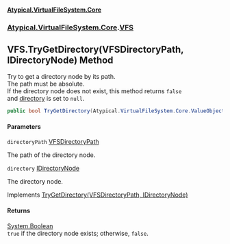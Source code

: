 #### [Atypical.VirtualFileSystem.Core](Atypical.VirtualFileSystem.Core.md 'Atypical.VirtualFileSystem.Core')
### [Atypical.VirtualFileSystem.Core](Atypical.VirtualFileSystem.Core.md 'Atypical.VirtualFileSystem.Core').[VFS](Atypical.VirtualFileSystem.Core.VFS.md 'Atypical.VirtualFileSystem.Core.VFS')

## VFS.TryGetDirectory(VFSDirectoryPath, IDirectoryNode) Method

Try to get a directory node by its path.  
The path must be absolute.  
If the directory node does not exist, this method returns `false`  
and [directory](Atypical.VirtualFileSystem.Core.VFS.TryGetDirectory(Atypical.VirtualFileSystem.Core.ValueObjects.VFSDirectoryPath,Atypical.VirtualFileSystem.Core.Contracts.IDirectoryNode).md#Atypical.VirtualFileSystem.Core.VFS.TryGetDirectory(Atypical.VirtualFileSystem.Core.ValueObjects.VFSDirectoryPath,Atypical.VirtualFileSystem.Core.Contracts.IDirectoryNode).directory 'Atypical.VirtualFileSystem.Core.VFS.TryGetDirectory(Atypical.VirtualFileSystem.Core.ValueObjects.VFSDirectoryPath, Atypical.VirtualFileSystem.Core.Contracts.IDirectoryNode).directory') is set to `null`.

```csharp
public bool TryGetDirectory(Atypical.VirtualFileSystem.Core.ValueObjects.VFSDirectoryPath directoryPath, out Atypical.VirtualFileSystem.Core.Contracts.IDirectoryNode? directory);
```
#### Parameters

<a name='Atypical.VirtualFileSystem.Core.VFS.TryGetDirectory(Atypical.VirtualFileSystem.Core.ValueObjects.VFSDirectoryPath,Atypical.VirtualFileSystem.Core.Contracts.IDirectoryNode).directoryPath'></a>

`directoryPath` [VFSDirectoryPath](Atypical.VirtualFileSystem.Core.ValueObjects.VFSDirectoryPath.md 'Atypical.VirtualFileSystem.Core.ValueObjects.VFSDirectoryPath')

The path of the directory node.

<a name='Atypical.VirtualFileSystem.Core.VFS.TryGetDirectory(Atypical.VirtualFileSystem.Core.ValueObjects.VFSDirectoryPath,Atypical.VirtualFileSystem.Core.Contracts.IDirectoryNode).directory'></a>

`directory` [IDirectoryNode](Atypical.VirtualFileSystem.Core.Contracts.IDirectoryNode.md 'Atypical.VirtualFileSystem.Core.Contracts.IDirectoryNode')

The directory node.

Implements [TryGetDirectory(VFSDirectoryPath, IDirectoryNode)](Atypical.VirtualFileSystem.Core.Contracts.IVirtualFileSystem.TryGetDirectory(Atypical.VirtualFileSystem.Core.ValueObjects.VFSDirectoryPath,Atypical.VirtualFileSystem.Core.Contracts.IDirectoryNode).md 'Atypical.VirtualFileSystem.Core.Contracts.IVirtualFileSystem.TryGetDirectory(Atypical.VirtualFileSystem.Core.ValueObjects.VFSDirectoryPath, Atypical.VirtualFileSystem.Core.Contracts.IDirectoryNode)')

#### Returns
[System.Boolean](https://docs.microsoft.com/en-us/dotnet/api/System.Boolean 'System.Boolean')  
`true` if the directory node exists; otherwise, `false`.